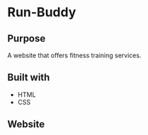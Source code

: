 # Run-Buddy

## Purpose
A website that offers fitness training services. 

## Built with 
* HTML 
* CSS

## Website 
